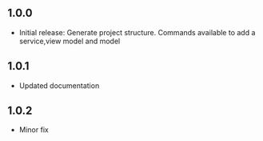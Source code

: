 ## 1.0.0

- Initial release: Generate project structure. Commands available to add a service,view model and model

## 1.0.1

- Updated documentation

## 1.0.2

- Minor fix

